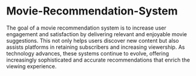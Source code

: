 # Movie-Recommendation-System

The goal of a movie recommendation system is to increase user engagement and satisfaction by delivering relevant and enjoyable movie suggestions. This not only helps users discover new content but also assists platforms in retaining subscribers and increasing viewership. As technology advances, these systems continue to evolve, offering increasingly sophisticated and accurate recommendations that enrich the viewing experience.
